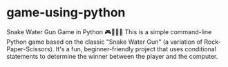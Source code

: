 # game-using-python
Snake Water Gun Game in Python 🎮🐍💧🔫 This is a simple command-line Python game based on the classic "Snake Water Gun" (a variation of Rock-Paper-Scissors). It's a fun, beginner-friendly project that uses conditional statements to determine the winner between the player and the computer.
